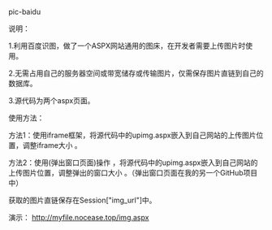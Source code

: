pic-baidu


说明：

1.利用百度识图，做了一个ASPX网站通用的图床，在开发者需要上传图片时使用。

2.无需占用自己的服务器空间或带宽储存或传输图片，仅需保存图片直链到自己的数据库。

3.源代码为两个aspx页面。



使用方法：

方法1：使用iframe框架，将源代码中的upimg.aspx嵌入到自己网站的上传图片位置，调整iframe大小 。

方法2：使用(弹出窗口页面)操作 ，将源代码中的upimg.aspx嵌入到自己网站的上传图片位置，调整弹出的窗口大小 。（弹出窗口页面在我的另一个GitHub项目中）


获取的图片直链保存在Session["img_url"]中。


演示：
http://myfile.nocease.top/img.aspx
